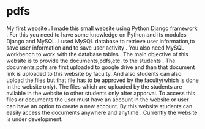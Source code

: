# pdfs
My first  website .
I made this small website using Python Django framework . 
For this you need to have some knowledge on Python and its modules Django and MySQL.
I used MySQL database to retrieve user information,to save user information and to save user activity .
You also need MySQL workbench to work with the database tables .
The main objective of this website is to provide the documents,pdfs,etc. to the students .
The documents,pdfs are first uploaded to google drive and than that document link is uploaded to this website by faculty.
And also students can also upload the files but that file has to be approved by the faculty(which is done in the website only).
The files which are uploaded by the students are avilable in the website to other students only after apporval.
To access this files or documents the user must have an account in the website or user can have an option to create a new account.
By this website students can easily access the documents anywhere and anytime .
Currently the website is under development.
